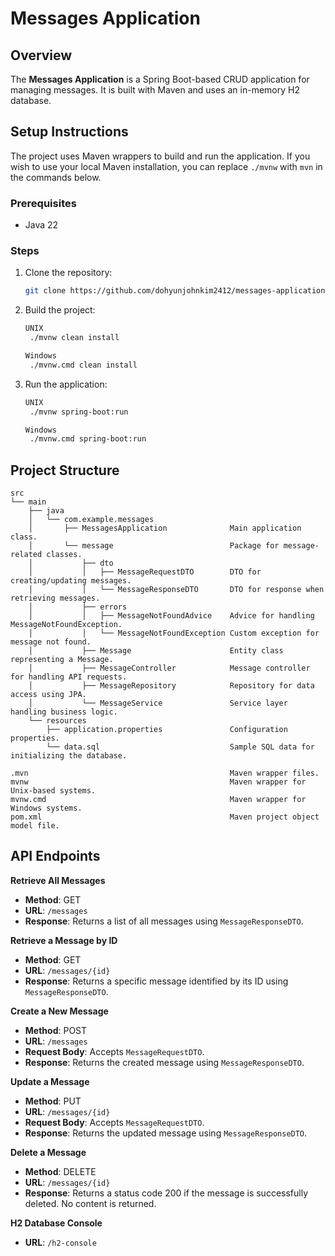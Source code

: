 # Messages Application

## Overview

The **Messages Application** is a Spring Boot-based CRUD application for managing messages. It is built with Maven and
uses an in-memory H2 database.

## Setup Instructions

The project uses Maven wrappers to build and run the application. If you wish to use your local Maven installation, you
can replace `./mvnw` with `mvn` in the commands below.

### Prerequisites

- Java 22

### Steps

1. Clone the repository:
   ```sh
   git clone https://github.com/dohyunjohnkim2412/messages-application.git

2. Build the project:
   ```sh
   UNIX
    ./mvnw clean install
   
   Windows
    ./mvnw.cmd clean install
    ```

3. Run the application:
   ```sh
   UNIX
    ./mvnw spring-boot:run
   
   Windows
    ./mvnw.cmd spring-boot:run
    ```

## Project Structure

```
src
└── main
    ├── java
    │   └── com.example.messages
    │       ├── MessagesApplication              Main application class.
    │       └── message                          Package for message-related classes.
    │           ├── dto
    │           │   ├── MessageRequestDTO        DTO for creating/updating messages.
    │           │   └── MessageResponseDTO       DTO for response when retrieving messages.
    │           ├── errors
    │           │   ├── MessageNotFoundAdvice    Advice for handling MessageNotFoundException.
    │           │   └── MessageNotFoundException Custom exception for message not found.
    │           ├── Message                      Entity class representing a Message.
    │           ├── MessageController            Message controller for handling API requests.
    │           ├── MessageRepository            Repository for data access using JPA.
    │           └── MessageService               Service layer handling business logic.
    └── resources
        ├── application.properties               Configuration properties.
        └── data.sql                             Sample SQL data for initializing the database.
        
.mvn                                             Maven wrapper files. 
mvnw                                             Maven wrapper for Unix-based systems.
mvnw.cmd                                         Maven wrapper for Windows systems.
pom.xml                                          Maven project object model file.
```

## API Endpoints

**Retrieve All Messages**

- **Method**: GET
- **URL**: `/messages`
- **Response**: Returns a list of all messages using `MessageResponseDTO`.

**Retrieve a Message by ID**

- **Method**: GET
- **URL**: `/messages/{id}`
- **Response**: Returns a specific message identified by its ID using `MessageResponseDTO`.

**Create a New Message**

- **Method**: POST
- **URL**: `/messages`
- **Request Body**: Accepts `MessageRequestDTO`.
- **Response**: Returns the created message using `MessageResponseDTO`.

**Update a Message**

- **Method**: PUT
- **URL**: `/messages/{id}`
- **Request Body**: Accepts `MessageRequestDTO`.
- **Response**: Returns the updated message using `MessageResponseDTO`.

**Delete a Message**

- **Method**: DELETE
- **URL**: `/messages/{id}`
- **Response**: Returns a status code 200 if the message is successfully deleted. No content is returned.

**H2 Database Console**

- **URL**: `/h2-console`